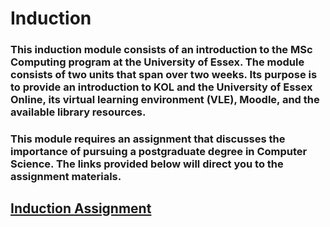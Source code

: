 # Induction

### This induction module consists of an introduction to the MSc Computing program at the University of Essex. The module consists of two units that span over two weeks. Its purpose is to provide an introduction to KOL and the University of Essex Online, its virtual learning environment (VLE), Moodle, and the available library resources.


### This module requires an assignment that discusses the importance of pursuing a postgraduate degree in Computer Science. The links provided below will direct you to the assignment materials.

## [Induction Assignment](https://helenhelene.github.io/heleneportfolio/Induction_PGCS.pdf)


